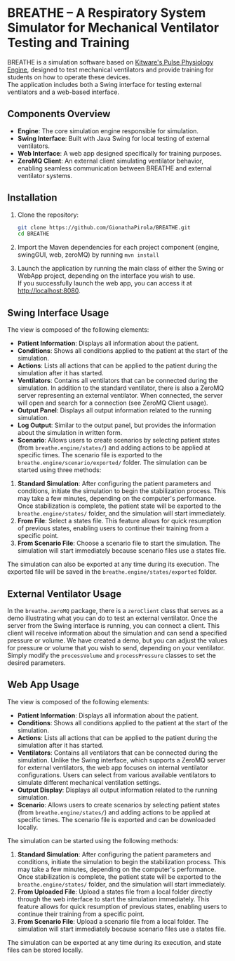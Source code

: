 # BREATHE – A Respiratory System Simulator for Mechanical Ventilator Testing and Training

BREATHE is a simulation software based on [Kitware's Pulse Physiology Engine](https://gitlab.kitware.com/physiology/engine), designed to test mechanical ventilators and provide training for students on how to operate these devices.  
The application includes both a Swing interface for testing external ventilators and a web-based interface.

## Components Overview
- **Engine**: The core simulation engine responsible for simulation.
- **Swing Interface**: Built with Java Swing for local testing of external ventilators.
- **Web Interface**: A web app designed specifically for training purposes.
- **ZeroMQ Client**: An external client simulating ventilator behavior, enabling seamless communication between BREATHE and external ventilator systems.

## Installation

1. Clone the repository:

   ```bash
   git clone https://github.com/GionathaPirola/BREATHE.git
   cd BREATHE
   
2. Import the Maven dependencies for each project component (engine, swingGUI, web, zeroMQ) by running `mvn install`
3. Launch the application by running the main class of either the Swing or WebApp project, depending on the interface you wish to use.  
If you successfully launch the web app, you can access it at [http://localhost:8080](http://localhost:8080).


## Swing Interface Usage

The view is composed of the following elements:

- **Patient Information**: Displays all information about the patient.
- **Conditions**: Shows all conditions applied to the patient at the start of the simulation.
- **Actions**: Lists all actions that can be applied to the patient during the simulation after it has started.
- **Ventilators**: Contains all ventilators that can be connected during the simulation. In addition to the standard ventilator, there is also a ZeroMQ server representing an external ventilator. When connected, the server will open and search for a connection (see ZeroMQ Client usage).
- **Output Panel**: Displays all output information related to the running simulation.
- **Log Output**: Similar to the output panel, but provides the information about the simulation in written form.
- **Scenario**: Allows users to create scenarios by selecting patient states (from `breathe.engine/states/`) and adding actions to be applied at specific times. The scenario file is exported to the `breathe.engine/scenario/exported/` folder.
The simulation can be started using three methods:

1. **Standard Simulation**: After configuring the patient parameters and conditions, initiate the simulation to begin the stabilization process. This may take a few minutes, depending on the computer's performance. Once stabilization is complete, the patient state will be exported to the `breathe.engine/states/` folder, and the simulation will start immediately.
2. **From File**: Select a states file. This feature allows for quick resumption of previous states, enabling users to continue their training from a specific point.
3. **From Scenario File**: Choose a scenario file to start the simulation. The simulation will start immediately because scenario files use a states file.

The simulation can also be exported at any time during its execution. The exported file will be saved in the `breathe.engine/states/exported` folder.



## External Ventilator Usage

In the `breathe.zeroMQ` package, there is a `zeroClient` class that serves as a demo illustrating what you can do to test an external ventilator. 
Once the server from the Swing interface is running, you can connect a client. This client will receive information about the simulation and can send a specified pressure or volume.
We have created a demo, but you can adjust the values for pressure or volume that you wish to send, depending on your ventilator. Simply modify the `processVolume` and `processPressure` classes to set the desired parameters.


## Web App Usage

The view is composed of the following elements:

- **Patient Information**: Displays all information about the patient.
- **Conditions**: Shows all conditions applied to the patient at the start of the simulation.
- **Actions**: Lists all actions that can be applied to the patient during the simulation after it has started.
- **Ventilators**: Contains all ventilators that can be connected during the simulation. Unlike the Swing interface, which supports a ZeroMQ server for external ventilators, the web app focuses on internal ventilator configurations. Users can select from various available ventilators to simulate different mechanical ventilation settings.
- **Output Display**: Displays all output information related to the running simulation.
- **Scenario**:  Allows users to create scenarios by selecting patient states (from `breathe.engine/states/`) and adding actions to be applied at specific times. The scenario file is exported and can be downloaded locally.

The simulation can be started using the following methods:

1. **Standard Simulation**: After configuring the patient parameters and conditions, initiate the simulation to begin the stabilization process. This may take a few minutes, depending on the computer's performance. Once stabilization is complete, the patient state will be exported to the `breathe.engine/states/` folder, and the simulation will start immediately.
2. **From Uploaded File**: Upload a states file from a local folder directly through the web interface to start the simulation immediately. This feature allows for quick resumption of previous states, enabling users to continue their training from a specific point.
3. **From Scenario File**: Upload a scenario file from a local folder.  The simulation will start immediately because scenario files use a states file.

The simulation can be exported at any time during its execution, and state files can be stored locally.





